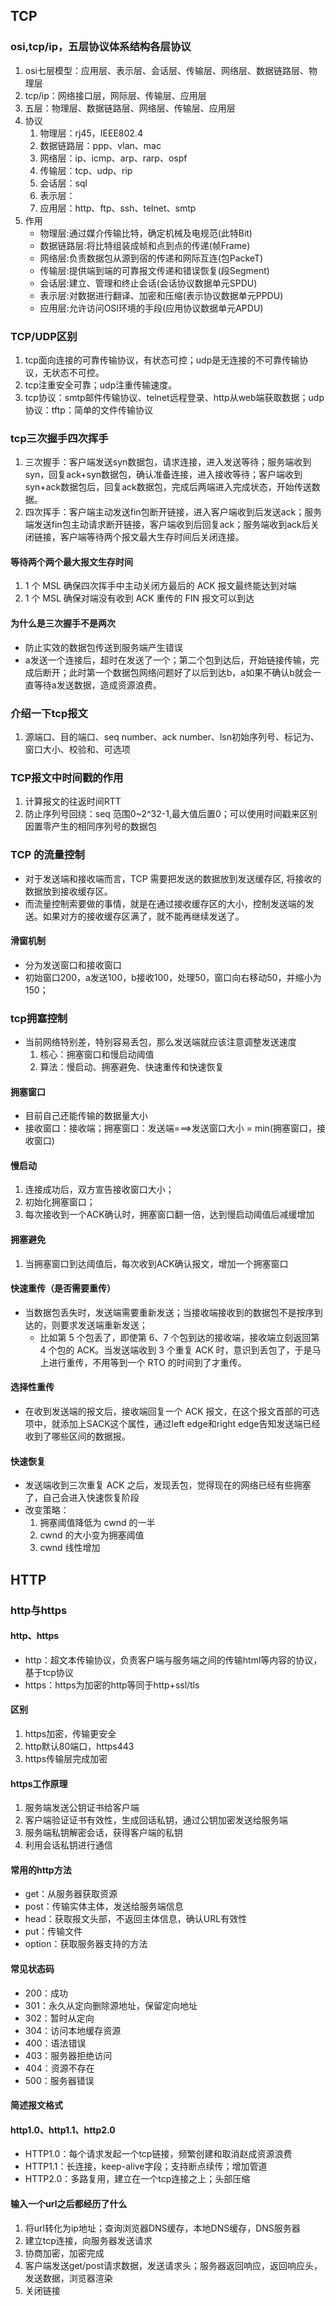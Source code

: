 ## TCP
### osi,tcp/ip，五层协议体系结构各层协议
1.  osi七层模型：应用层、表示层、会话层、传输层、网络层、数据链路层、物理层
2.  tcp/ip：网络接口层，网际层、传输层、应用层
3.  五层：物理层、数据链路层、网络层、传输层、应用层
4.  协议
    1.  物理层：rj45，IEEE802.4
    2.  数据链路层：ppp、vlan、mac
    3.  网络层：ip、icmp、arp、rarp、ospf
    4.  传输层：tcp、udp、rip
    5.  会话层：sql
    6.  表示层：
    7.  应用层：http、ftp、ssh、telnet、smtp
5.  作用
    - 物理层:通过媒介传输比特，确定机械及电规范(此特Bit)
    - 数据链路层:将比特组装成帧和点到点的传递(帧Frame)
    - 网络层:负责数据包从源到宿的传递和网际互连(包PackeT)
    - 传输层:提供端到端的可靠报文传递和错误恢复(段Segment)
    - 会话层:建立、管理和终止会话(会话协议数据单元SPDU)
    - 表示层:对数据进行翻译、加密和压缩(表示协议数据单元PPDU)
    - 应用层:允许访问OSI环境的手段(应用协议数据单元APDU)

###  TCP/UDP区别
1.  tcp面向连接的可靠传输协议，有状态可控；udp是无连接的不可靠传输协议，无状态不可控。
2.  tcp注重安全可靠；udp注重传输速度。
3.  tcp协议：smtp邮件传输协议、telnet远程登录、http从web端获取数据；udp协议：tftp：简单的文件传输协议

### tcp三次握手四次挥手
1.  三次握手：客户端发送syn数据包，请求连接，进入发送等待；服务端收到syn，回复ack+syn数据包，确认准备连接，进入接收等待；客户端收到syn+ack数据包后，回复ack数据包，完成后两端进入完成状态，开始传送数据。
2.  四次挥手：客户端主动发送fin包断开链接，进入客户端收到后发送ack；服务端发送fin包主动请求断开链接，客户端收到后回复ack；服务端收到ack后关闭链接，客户端等待两个报文最大生存时间后关闭连接。
#### 等待两个两个最大报文生存时间
1.  1 个 MSL 确保四次挥手中主动关闭方最后的 ACK 报文最终能达到对端
2.  1 个 MSL 确保对端没有收到 ACK 重传的 FIN 报文可以到达
#### 为什么是三次握手不是两次
- 防止实效的数据包传送到服务端产生错误
- a发送一个连接后，超时在发送了一个；第二个包到达后，开始链接传输，完成后断开；此时第一个数据包网络问题好了以后到达b，a如果不确认b就会一直等待a发送数据，造成资源浪费。

### 介绍一下tcp报文
1.  源端口、目的端口、seq number、ack number、lsn初始序列号、标记为、窗口大小、校验和、可选项

### TCP报文中时间戳的作用
1.  计算报文的往返时间RTT
2.  防止序列号回绕：seq 范围0~2^32-1,最大值后置0；可以使用时间戳来区别因置零产生的相同序列号的数据包

### TCP 的流量控制
- 对于发送端和接收端而言，TCP 需要把发送的数据放到发送缓存区, 将接收的数据放到接收缓存区。
- 而流量控制索要做的事情，就是在通过接收缓存区的大小，控制发送端的发送。如果对方的接收缓存区满了，就不能再继续发送了。

#### 滑窗机制
- 分为发送窗口和接收窗口
- 初始窗口200，a发送100，b接收100，处理50，窗口向右移动50，并缩小为150；

### tcp拥塞控制
- 当前网络特别差，特别容易丢包，那么发送端就应该注意调整发送速度
    1.  核心：拥塞窗口和慢启动阈值
    2.  算法：慢启动、拥塞避免、快速重传和快速恢复

#### 拥塞窗口
- 目前自己还能传输的数据量大小
- 接收窗口：接收端；拥塞窗口：发送端===>发送窗口大小 = min(拥塞窗口，接收窗口)

#### 慢启动
1.  连接成功后，双方宣告接收窗口大小；
2.  初始化拥塞窗口；
3.  每次接收到一个ACK确认时，拥塞窗口翻一倍，达到慢启动阈值后减缓增加

#### 拥塞避免
1.  当拥塞窗口到达阈值后，每次收到ACK确认报文，增加一个拥塞窗口

#### 快速重传（是否需要重传）
- 当数据包丢失时，发送端需要重新发送；当接收端接收到的数据包不是按序到达的，则要求发送端重新发送；
    - 比如第 5 个包丢了，即使第 6、7 个包到达的接收端，接收端立刻返回第 4 个包的 ACK。当发送端收到 3 个重复 ACK 时，意识到丢包了，于是马上进行重传，不用等到一个 RTO 的时间到了才重传。

#### 选择性重传
- 在收到发送端的报文后，接收端回复一个 ACK 报文，在这个报文首部的可选项中，就添加上SACK这个属性，通过left edge和right edge告知发送端已经收到了哪些区间的数据报。

#### 快速恢复
- 发送端收到三次重复 ACK 之后，发现丢包，觉得现在的网络已经有些拥塞了，自己会进入快速恢复阶段
- 改变策略：
    1.  拥塞阈值降低为 cwnd 的一半
    2.  cwnd 的大小变为拥塞阈值
    3.  cwnd 线性增加

## HTTP
### http与https

#### http、https
- http：超文本传输协议，负责客户端与服务端之间的传输html等内容的协议，基于tcp协议
- https：https为加密的http等同于http+ssl/tls

#### 区别
1.  https加密，传输更安全
2.  http默认80端口，https443
3.  https传输层完成加密

#### https工作原理
1.  服务端发送公钥证书给客户端
2.  客户端验证证书有效性，生成回话私钥，通过公钥加密发送给服务端
3.  服务端私钥解密会话，获得客户端的私钥
4.  利用会话私钥进行通信

#### 常用的http方法
- get：从服务器获取资源
- post：传输实体主体，发送给服务端信息
- head：获取报文头部，不返回主体信息，确认URL有效性
- put：传输文件
- option：获取服务器支持的方法

#### 常见状态码
- 200：成功
- 301：永久从定向删除源地址，保留定向地址
- 302：暂时从定向
- 304：访问本地缓存资源
- 400：语法错误
- 403：服务器拒绝访问
- 404：资源不存在
- 500：服务器错误

#### 简述报文格式

####  http1.0、http1.1、http2.0
- HTTP1.0：每个请求发起一个tcp链接，频繁创建和取消赵成资源浪费
- HTTP1.1：长连接，keep-alive字段；支持断点续传；增加管道
- HTTP2.0：多路复用，建立在一个tcp连接之上；头部压缩

#### 输入一个url之后都经历了什么
1.  将url转化为ip地址；查询浏览器DNS缓存，本地DNS缓存，DNS服务器
2.  建立tcp连接，向服务器发送请求
3.  协商加密，加密完成
4.  客户端发送get/post请求数据，发送请求头；服务器返回响应，返回响应头，发送数据，浏览器渲染
5.  关闭链接

###
